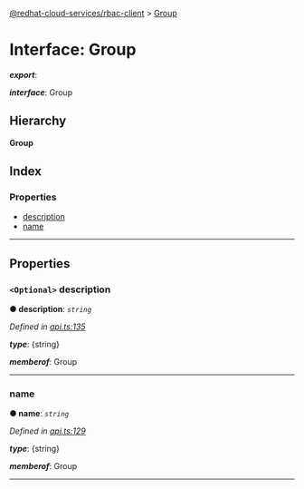 [@redhat-cloud-services/rbac-client](../README.md) > [Group](../interfaces/group.md)

# Interface: Group

*__export__*: 

*__interface__*: Group

## Hierarchy

**Group**

## Index

### Properties

* [description](group.md#description)
* [name](group.md#name)

---

## Properties

<a id="description"></a>

### `<Optional>` description

**● description**: *`string`*

*Defined in [api.ts:135](https://github.com/karelhala/javascript-clients/blob/master/packages/rbac/api.ts#L135)*

*__type__*: {string}

*__memberof__*: Group

___
<a id="name"></a>

###  name

**● name**: *`string`*

*Defined in [api.ts:129](https://github.com/karelhala/javascript-clients/blob/master/packages/rbac/api.ts#L129)*

*__type__*: {string}

*__memberof__*: Group

___

